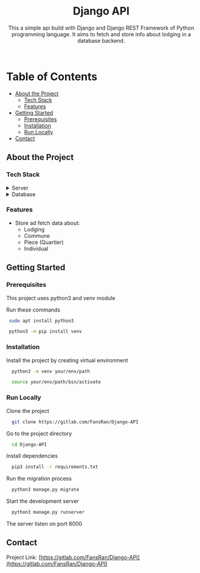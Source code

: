 <div align="center">
  <h1>Django API</h1>
  
  <p>
    This a simple api build with Django and Django REST Framework of Python programming language.
    It aims to fetch and store info about lodging in a database backend.
  </p>

</div>

<br />

<!-- Table of Contents -->

# Table of Contents

- [About the Project](#about-the-project)
  - [Tech Stack](#tech-stack)
  - [Features](#features)
- [Getting Started](#getting-started)
  - [Prerequisites](#prerequisites)
  - [Installation](#installation)
  - [Run Locally](#run-locally)
- [Contact](#contact)

<!-- About the Project -->

## About the Project

<!-- TechStack -->

### Tech Stack

<details>
  <summary>Server</summary>
  <ul>
    <li><a href="https://www.djangoproject.com/">Django</a></li>
    <li><a href="https://www.django-rest-framework.org/">Django REST framework</a></li>
  </ul>
</details>

<details>
<summary>Database</summary>
  <ul>
    <li><a href="https://www.sqlite.org/">SQLite</a></li>
    <li><a href="https://www.oracle.com/">Oracle</a></li>
  </ul>
</details>

<!-- Features -->

### Features

- Store ad fetch data about:
    - Lodging
    - Commune
    - Piece (Quartier)
    - Individual

<!-- Getting Started -->

## Getting Started

<!-- Prerequisites -->

### Prerequisites

This project uses python3 and venv module

Run these commands

```bash
 sudo apt install python3

 python3 -m pip install venv
```

<!-- Installation -->

### Installation

Install the project by creating virtual environment

```bash
  python3 -m venv your/env/path

  source your/env/path/bin/activate
```

<!-- Run Locally -->

### Run Locally

Clone the project

```bash
  git clone https://gitlab.com/FansRan/Django-API
```

Go to the project directory

```bash
  cd Django-API
```

Install dependencies

```bash
  pip3 install -r requirements.txt
```

Run the migration process

```bash
  python3 manage.py migrate
```

Start the development server

```bash
  python3 manage.py runserver
```

The server listen on port 8000

<!-- Contact -->

## Contact

Project Link: [https://gitlab.com/FansRan/Django-API](https://gitlab.com/FansRan/Django-API)
